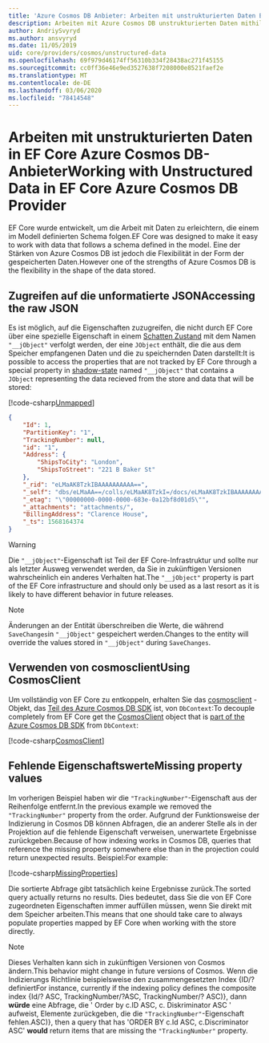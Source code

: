 ```yaml
---
title: 'Azure Cosmos DB Anbieter: Arbeiten mit unstrukturierten Daten EF Core'
description: Arbeiten mit Azure Cosmos DB unstrukturierten Daten mithilfe Entity Framework Core
author: AndriySvyryd
ms.author: ansvyryd
ms.date: 11/05/2019
uid: core/providers/cosmos/unstructured-data
ms.openlocfilehash: 69f979d46174ff56310b334f28438ac271f45155
ms.sourcegitcommit: cc0ff36e46e9ed3527638f7208000e8521faef2e
ms.translationtype: MT
ms.contentlocale: de-DE
ms.lasthandoff: 03/06/2020
ms.locfileid: "78414548"
---
```

# <a name="working-with-unstructured-data-in-ef-core-azure-cosmos-db-provider"></a><span data-ttu-id="9c05a-103">Arbeiten mit unstrukturierten Daten in EF Core Azure Cosmos DB-Anbieter</span><span class="sxs-lookup"><span data-stu-id="9c05a-103">Working with Unstructured Data in EF Core Azure Cosmos DB Provider</span></span>

<span data-ttu-id="9c05a-104">EF Core wurde entwickelt, um die Arbeit mit Daten zu erleichtern, die einem im Modell definierten Schema folgen.</span><span class="sxs-lookup"><span data-stu-id="9c05a-104">EF Core was designed to make it easy to work with data that follows a schema defined in the model.</span></span> <span data-ttu-id="9c05a-105">Eine der Stärken von Azure Cosmos DB ist jedoch die Flexibilität in der Form der gespeicherten Daten.</span><span class="sxs-lookup"><span data-stu-id="9c05a-105">However one of the strengths of Azure Cosmos DB is the flexibility in the shape of the data stored.</span></span>

## <a name="accessing-the-raw-json"></a><span data-ttu-id="9c05a-106">Zugreifen auf die unformatierte JSON</span><span class="sxs-lookup"><span data-stu-id="9c05a-106">Accessing the raw JSON</span></span>

<span data-ttu-id="9c05a-107">Es ist möglich, auf die Eigenschaften zuzugreifen, die nicht durch EF Core über eine spezielle Eigenschaft in einem [Schatten Zustand](../../modeling/shadow-properties.md) mit dem Namen `"__jObject"` verfolgt werden, der eine `JObject` enthält, die die aus dem Speicher empfangenen Daten und die zu speichernden Daten darstellt:</span><span class="sxs-lookup"><span data-stu-id="9c05a-107">It is possible to access the properties that are not tracked by EF Core through a special property in [shadow-state](../../modeling/shadow-properties.md) named `"__jObject"` that contains a `JObject` representing the data recieved from the store and data that will be stored:</span></span>

[!code-csharp[Unmapped](../../../../samples/core/Cosmos/UnstructuredData/Sample.cs?highlight=23,24&name=Unmapped)]

``` json
{
    "Id": 1,
    "PartitionKey": "1",
    "TrackingNumber": null,
    "id": "1",
    "Address": {
        "ShipsToCity": "London",
        "ShipsToStreet": "221 B Baker St"
    },
    "_rid": "eLMaAK8TzkIBAAAAAAAAAA==",
    "_self": "dbs/eLMaAA==/colls/eLMaAK8TzkI=/docs/eLMaAK8TzkIBAAAAAAAAAA==/",
    "_etag": "\"00000000-0000-0000-683e-0a12bf8d01d5\"",
    "_attachments": "attachments/",
    "BillingAddress": "Clarence House",
    "_ts": 1568164374
}
```

> [!WARNING]
> <span data-ttu-id="9c05a-108">Die `"__jObject"`-Eigenschaft ist Teil der EF Core-Infrastruktur und sollte nur als letzter Ausweg verwendet werden, da Sie in zukünftigen Versionen wahrscheinlich ein anderes Verhalten hat.</span><span class="sxs-lookup"><span data-stu-id="9c05a-108">The `"__jObject"` property is part of the EF Core infrastructure and should only be used as a last resort as it is likely to have different behavior in future releases.</span></span>

> [!NOTE]
> <span data-ttu-id="9c05a-109">Änderungen an der Entität überschreiben die Werte, die während `SaveChanges`in `"__jObject"` gespeichert werden.</span><span class="sxs-lookup"><span data-stu-id="9c05a-109">Changes to the entity will override the values stored in `"__jObject"` during `SaveChanges`.</span></span>

## <a name="using-cosmosclient"></a><span data-ttu-id="9c05a-110">Verwenden von cosmosclient</span><span class="sxs-lookup"><span data-stu-id="9c05a-110">Using CosmosClient</span></span>

<span data-ttu-id="9c05a-111">Um vollständig von EF Core zu entkoppeln, erhalten Sie das [cosmosclient](/dotnet/api/Microsoft.Azure.Cosmos.CosmosClient) -Objekt, das [Teil des Azure Cosmos DB SDK](/azure/cosmos-db/sql-api-get-started) ist, von `DbContext`:</span><span class="sxs-lookup"><span data-stu-id="9c05a-111">To decouple completely from EF Core get the [CosmosClient](/dotnet/api/Microsoft.Azure.Cosmos.CosmosClient) object that is [part of the Azure Cosmos DB SDK](/azure/cosmos-db/sql-api-get-started) from `DbContext`:</span></span>

[!code-csharp[CosmosClient](../../../../samples/core/Cosmos/UnstructuredData/Sample.cs?highlight=3&name=CosmosClient)]

## <a name="missing-property-values"></a><span data-ttu-id="9c05a-112">Fehlende Eigenschaftswerte</span><span class="sxs-lookup"><span data-stu-id="9c05a-112">Missing property values</span></span>

<span data-ttu-id="9c05a-113">Im vorherigen Beispiel haben wir die `"TrackingNumber"`-Eigenschaft aus der Reihenfolge entfernt.</span><span class="sxs-lookup"><span data-stu-id="9c05a-113">In the previous example we removed the `"TrackingNumber"` property from the order.</span></span> <span data-ttu-id="9c05a-114">Aufgrund der Funktionsweise der Indizierung in Cosmos DB können Abfragen, die an anderer Stelle als in der Projektion auf die fehlende Eigenschaft verweisen, unerwartete Ergebnisse zurückgeben.</span><span class="sxs-lookup"><span data-stu-id="9c05a-114">Because of how indexing works in Cosmos DB, queries that reference the missing property somewhere else than in the projection could return unexpected results.</span></span> <span data-ttu-id="9c05a-115">Beispiel:</span><span class="sxs-lookup"><span data-stu-id="9c05a-115">For example:</span></span>

[!code-csharp[MissingProperties](../../../../samples/core/Cosmos/UnstructuredData/Sample.cs?name=MissingProperties)]

<span data-ttu-id="9c05a-116">Die sortierte Abfrage gibt tatsächlich keine Ergebnisse zurück.</span><span class="sxs-lookup"><span data-stu-id="9c05a-116">The sorted query actually returns no results.</span></span> <span data-ttu-id="9c05a-117">Dies bedeutet, dass Sie die von EF Core zugeordneten Eigenschaften immer auffüllen müssen, wenn Sie direkt mit dem Speicher arbeiten.</span><span class="sxs-lookup"><span data-stu-id="9c05a-117">This means that one should take care to always populate properties mapped by EF Core when working with the store directly.</span></span>

> [!NOTE]
> <span data-ttu-id="9c05a-118">Dieses Verhalten kann sich in zukünftigen Versionen von Cosmos ändern.</span><span class="sxs-lookup"><span data-stu-id="9c05a-118">This behavior might change in future versions of Cosmos.</span></span> <span data-ttu-id="9c05a-119">Wenn die Indizierungs Richtlinie beispielsweise den zusammengesetzten Index {ID/? definiert</span><span class="sxs-lookup"><span data-stu-id="9c05a-119">For instance, currently if the indexing policy defines the composite index {Id/?</span></span> <span data-ttu-id="9c05a-120">ASC, TrackingNumber/?</span><span class="sxs-lookup"><span data-stu-id="9c05a-120">ASC, TrackingNumber/?</span></span> <span data-ttu-id="9c05a-121">ASC)}, dann __würde__ eine Abfrage, die ' Order by c.ID ASC, c. Diskriminator ASC ' aufweist, Elemente zurückgeben, die die `"TrackingNumber"`-Eigenschaft fehlen.</span><span class="sxs-lookup"><span data-stu-id="9c05a-121">ASC)}, then a query that has 'ORDER BY c.Id ASC, c.Discriminator ASC' __would__ return items that are missing the `"TrackingNumber"` property.</span></span>
